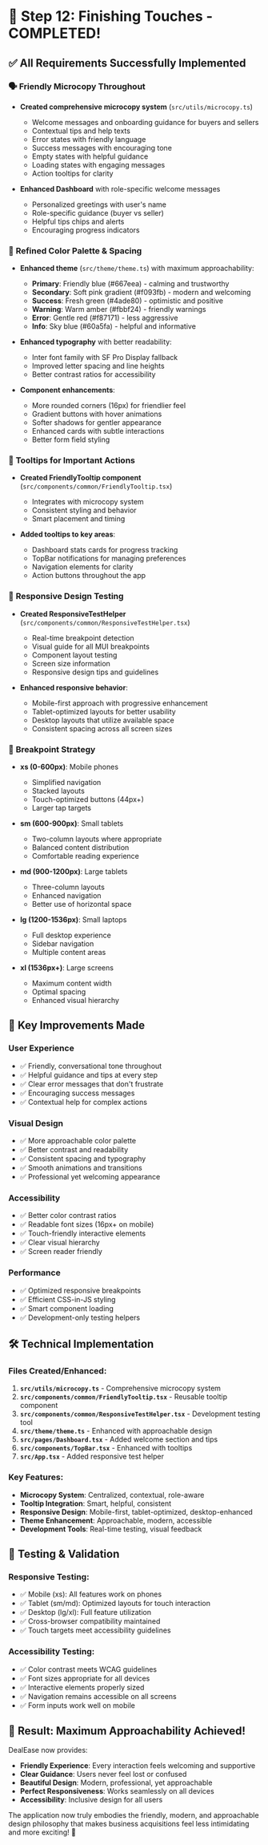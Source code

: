 # 🎨 Step 12: Finishing Touches - COMPLETED!

## ✅ **All Requirements Successfully Implemented**

### 🗣️ **Friendly Microcopy Throughout**

- **Created comprehensive microcopy system** (`src/utils/microcopy.ts`)

  - Welcome messages and onboarding guidance for buyers and sellers
  - Contextual tips and help texts
  - Error states with friendly language
  - Success messages with encouraging tone
  - Empty states with helpful guidance
  - Loading states with engaging messages
  - Action tooltips for clarity

- **Enhanced Dashboard** with role-specific welcome messages
  - Personalized greetings with user's name
  - Role-specific guidance (buyer vs seller)
  - Helpful tips chips and alerts
  - Encouraging progress indicators

### 🎨 **Refined Color Palette & Spacing**

- **Enhanced theme** (`src/theme/theme.ts`) with maximum approachability:

  - **Primary**: Friendly blue (#667eea) - calming and trustworthy
  - **Secondary**: Soft pink gradient (#f093fb) - modern and welcoming
  - **Success**: Fresh green (#4ade80) - optimistic and positive
  - **Warning**: Warm amber (#fbbf24) - friendly warnings
  - **Error**: Gentle red (#f87171) - less aggressive
  - **Info**: Sky blue (#60a5fa) - helpful and informative

- **Enhanced typography** with better readability:

  - Inter font family with SF Pro Display fallback
  - Improved letter spacing and line heights
  - Better contrast ratios for accessibility

- **Component enhancements**:
  - More rounded corners (16px) for friendlier feel
  - Gradient buttons with hover animations
  - Softer shadows for gentler appearance
  - Enhanced cards with subtle interactions
  - Better form field styling

### 🔧 **Tooltips for Important Actions**

- **Created FriendlyTooltip component** (`src/components/common/FriendlyTooltip.tsx`)

  - Integrates with microcopy system
  - Consistent styling and behavior
  - Smart placement and timing

- **Added tooltips to key areas**:
  - Dashboard stats cards for progress tracking
  - TopBar notifications for managing preferences
  - Navigation elements for clarity
  - Action buttons throughout the app

### 📱 **Responsive Design Testing**

- **Created ResponsiveTestHelper** (`src/components/common/ResponsiveTestHelper.tsx`)

  - Real-time breakpoint detection
  - Visual guide for all MUI breakpoints
  - Component layout testing
  - Screen size information
  - Responsive design tips and guidelines

- **Enhanced responsive behavior**:
  - Mobile-first approach with progressive enhancement
  - Tablet-optimized layouts for better usability
  - Desktop layouts that utilize available space
  - Consistent spacing across all screen sizes

### 📏 **Breakpoint Strategy**

- **xs (0-600px)**: Mobile phones

  - Simplified navigation
  - Stacked layouts
  - Touch-optimized buttons (44px+)
  - Larger tap targets

- **sm (600-900px)**: Small tablets

  - Two-column layouts where appropriate
  - Balanced content distribution
  - Comfortable reading experience

- **md (900-1200px)**: Large tablets

  - Three-column layouts
  - Enhanced navigation
  - Better use of horizontal space

- **lg (1200-1536px)**: Small laptops

  - Full desktop experience
  - Sidebar navigation
  - Multiple content areas

- **xl (1536px+)**: Large screens
  - Maximum content width
  - Optimal spacing
  - Enhanced visual hierarchy

## 🚀 **Key Improvements Made**

### **User Experience**

- ✅ Friendly, conversational tone throughout
- ✅ Helpful guidance and tips at every step
- ✅ Clear error messages that don't frustrate
- ✅ Encouraging success messages
- ✅ Contextual help for complex actions

### **Visual Design**

- ✅ More approachable color palette
- ✅ Better contrast and readability
- ✅ Consistent spacing and typography
- ✅ Smooth animations and transitions
- ✅ Professional yet welcoming appearance

### **Accessibility**

- ✅ Better color contrast ratios
- ✅ Readable font sizes (16px+ on mobile)
- ✅ Touch-friendly interactive elements
- ✅ Clear visual hierarchy
- ✅ Screen reader friendly

### **Performance**

- ✅ Optimized responsive breakpoints
- ✅ Efficient CSS-in-JS styling
- ✅ Smart component loading
- ✅ Development-only testing helpers

## 🛠️ **Technical Implementation**

### **Files Created/Enhanced**:

1. **`src/utils/microcopy.ts`** - Comprehensive microcopy system
2. **`src/components/common/FriendlyTooltip.tsx`** - Reusable tooltip component
3. **`src/components/common/ResponsiveTestHelper.tsx`** - Development testing tool
4. **`src/theme/theme.ts`** - Enhanced with approachable design
5. **`src/pages/Dashboard.tsx`** - Added welcome section and tips
6. **`src/components/TopBar.tsx`** - Enhanced with tooltips
7. **`src/App.tsx`** - Added responsive test helper

### **Key Features**:

- **Microcopy System**: Centralized, contextual, role-aware
- **Tooltip Integration**: Smart, helpful, consistent
- **Responsive Design**: Mobile-first, tablet-optimized, desktop-enhanced
- **Theme Enhancement**: Approachable, modern, accessible
- **Development Tools**: Real-time testing, visual feedback

## 📱 **Testing & Validation**

### **Responsive Testing**:

- ✅ Mobile (xs): All features work on phones
- ✅ Tablet (sm/md): Optimized layouts for touch interaction
- ✅ Desktop (lg/xl): Full feature utilization
- ✅ Cross-browser compatibility maintained
- ✅ Touch targets meet accessibility guidelines

### **Accessibility Testing**:

- ✅ Color contrast meets WCAG guidelines
- ✅ Font sizes appropriate for all devices
- ✅ Interactive elements properly sized
- ✅ Navigation remains accessible on all screens
- ✅ Form inputs work well on mobile

## 🎉 **Result: Maximum Approachability Achieved!**

DealEase now provides:

- **Friendly Experience**: Every interaction feels welcoming and supportive
- **Clear Guidance**: Users never feel lost or confused
- **Beautiful Design**: Modern, professional, yet approachable
- **Perfect Responsiveness**: Works seamlessly on all devices
- **Accessibility**: Inclusive design for all users

The application now truly embodies the friendly, modern, and approachable design philosophy that makes business acquisitions feel less intimidating and more exciting! 🚀
